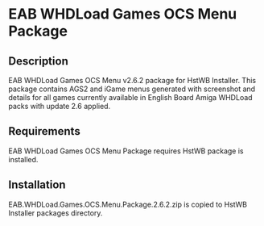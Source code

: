# EAB WHDLoad Games OCS Menu Package

## Description

EAB WHDLoad Games OCS Menu v2.6.2 package for HstWB Installer. This package contains AGS2 and iGame menus generated with screenshot and details for all games currently available in English Board Amiga WHDLoad packs with update 2.6 applied.

## Requirements

EAB WHDLoad Games OCS Menu Package requires HstWB package is installed.

## Installation

EAB.WHDLoad.Games.OCS.Menu.Package.2.6.2.zip is copied to HstWB Installer packages directory.